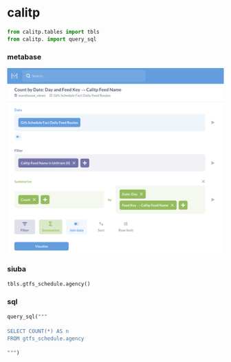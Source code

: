 # calitp

```python
from calitp.tables import tbls
from calitp. import query_sql


```

### metabase


![](assets/issue_329.png)


### siuba

```python
tbls.gtfs_schedule.agency()
```

### sql

```python
query_sql("""

SELECT COUNT(*) AS n
FROM gtfs_schedule.agency

""")
```
